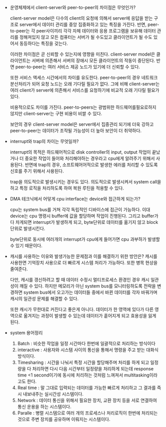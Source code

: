 - 운영체제에서 client-server와 peer-to-peer의 차이점은 무엇인가?

    client-server model은 다수의 client의 요청에 의해서 server에 응답을 받는 구조로 server에서 데이터 관리를 중앙 집중화하고 있는 특징을 가진다. 반면, peer-to-peer는 각 peer사이끼리 각각 자체 데이터와 응용 프로그램을 보유해 데이터 관리를 정해져있지 않고 모든 컴퓨터는 서버가 될 수도있고 클라이언트가 될 수도 있어서 동등하다는 특징을 갖는다. 

    이러한 차이점은 곧 신뢰할 수 있는지에 영향을 미친다. client-server model은 클라이언트는 서버에 의존해서 서버의 장애시 모든 클라이언트의 작동이 중단된다. 반면 peer-to-peer는 여러 서비스 제공 노드가 있기에 더 신뢰할 수 있다.

    또한 서비스 액세스 시간에서의 차이를 유도한다. peer-to-peer의 경우 네트워크 분산처리가 되어 요청 노드는 오래 기다릴 필요가 없다. 그에 비해 client-server는 여러 client가 server에 의존해서 서비스를 요청하기에 비교적 오래 기다릴 필요가 있다.

    비용적으로도 차이를 가진다. peer-to-peers는 광범위한 하드웨어를필요로하지 않지만 client-server는 구현 비용이 비쌀 수 있다.

    보안의 경우 client-server model은 server에서 집중관리 되기에 더욱 강하고 peer-to-peer는 데이터가 조작될 가능성이 더 높아 보안이 더 취약하다.

- interrupt와 trap의 차이는 무엇일까?

    interrupt의 목적은 하드웨어적으로 disk controller의 input, output 작업이 끝났거나 더 중요한 작업이 들어와 처리해야하는 경우라고 cpu에게 알려주기 위해서 사용된다. 반면에 trap의 경우, 소프트웨어어적으로 발생한 에러를 처리할 수 있도록 신호를 주기 위해서 사용된다. 

    trap을 의도적으로 발생시키는 경우도 있다. 의도적으로 발생시켜서 system call을 하고 특정 로직을 처리하도록 하여 복원 루틴을 적용할 수 있다.

- DMA 테크닉에서 어덯게 cpu interface는 device와 접근하게 되는가?

    cpu는 system bus를 거쳐 각각 독립적인 디바이스에 접근이 가능하다. 이대 device는 cpu 명령시 buffer에 값을 할당하며 작업이 진행된다. 그리고 buffer가 다 차게되면 interrupt가 발생하게 되고, byte단위로 데이터를 옮기지 않고 block단위로 발생시킨다.

    byte단위로 동시에 여러개의 interrupt가 cpu에게 들어가면 cpu 과부하가 발생할 수 있기 때문이다.

- 캐시를 사용하는 이유와 발생가능한 문제점과 이를 해결하기 위한 방안은?
    캐시를 사용한면 기억장치 사용으로 더 빠르게 시스템 처리가 가능하다. 또한 병목 현상을 줄여준다.

    다만, 캐시를 갱신하려고 할 때 데이터 수정시 멀티프로세스 환경인 경우 캐시 일관성이 깨질 수 있다. 하지만 메모리가 아닌 system bus를 모니터링하도록 전략을 변경하면 system bus에서 오고가는 데이터들 중에서 바뀐 데이터를 각자 바꿔가며 캐시의 일관성 문제를 해결할 수 있다.

    또한 캐시가 무한대로 커진다고 좋은게 아니다. 데이터가 한 영역에 있다가 다른 영역으로 옮겨지는 과정이 발생할 수 있는데 데이터가 흩어지게 되고 효용성을 잃게 된다.

- system 용어정리
    1. Batch : 비슷한 작업을 일정 시간마다 한번에 일괄적으로 처리하는 방식이다
    2. interactive : 사용자와 시스템 사이의 통신을 통해서 명령을 주고 받는 대화식 방식이다.
    3. Timesharing : 시간을 나눠서 특정 시간을 할당해주며 처리를 하게 되고 일정량을 다 처리하면 다시 다음 시간부터 일정량을 처리하게 되는데 response time <1 second이기에 동시에 처리하는 것처럼 느껴져서 multitasking이라고도 한다.
    4. Real time : 말 그대로 입력되는 데이터를 가능한 빠르게 처리하고 그 결과를 즉시 내보내주는 실시간성 시스템이다.
    5. Network : 데이터 통신을 위해서 필요한 장치, 교환 장치 등을 서로 연결하여 통신 운용을 하는 시스템이다.
    6. Paralle : 병렬 시스템으로 여러 개의 프로세스나 처리로직이 한번에 처리되는 것으로 주변 장치를 공유하며 이뤄지는 시스템이다.